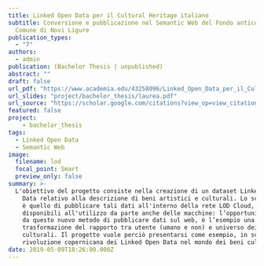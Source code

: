 ```yaml
---
title: Linked Open Data per il Cultural Heritage italiano
subtitle: Conversione e pubblicazione nel Semantic Web del Fondo antico del
  Comune di Novi Ligure
publication_types:
  - "7"
authors:
  - admin
publication: (Bachelor Thesis | unpublished)
abstract: ""
draft: false
url_pdf: "https://www.academia.edu/43258096/Linked_Open_Data_per_il_Cultural_Heritage_italiano_conversione_e_pubblicazione_nel_Semantic_Web_del_Fondo_antico_del_Comune_di_Novi_Ligure"
url_slides: "project/bachelor_thesis/laurea.pdf"
url_source: "https://scholar.google.com/citations?view_op=view_citation&hl=it&user=DEljG4UAAAAJ&citation_for_view=DEljG4UAAAAJ:u-x6o8ySG0sC"
featured: false
project: 
    - bachelor_thesis
tags:
  - Linked Open Data
  - Semantic Web
image:
  filename: lod
  focal_point: Smart
  preview_only: false
summary: >-
  L'obiettivo del progetto consiste nella creazione di un dataset Linked Open
    Data relativo alla descrizione di beni artistici e culturali. Lo scopo finale
    è quello di pubblicare tali dati all'interno della rete LOD Cloud, rendendoli
    disponibili all'utilizzo da parte anche delle macchine: l’opportunità offerta
    da questo nuovo metodo di pubblicare dati sul web, è l’esempio una radicale
    trasformazione del rapporto tra utente (umano e non) e universo dei beni
    culturali. Il progetto vuole perciò presentarsi come esempio, in scala, della
    rivoluzione copernicana dei Linked Open Data nel mondo dei beni culturali.
date: 2019-05-09T18:26:00.000Z
---
```



